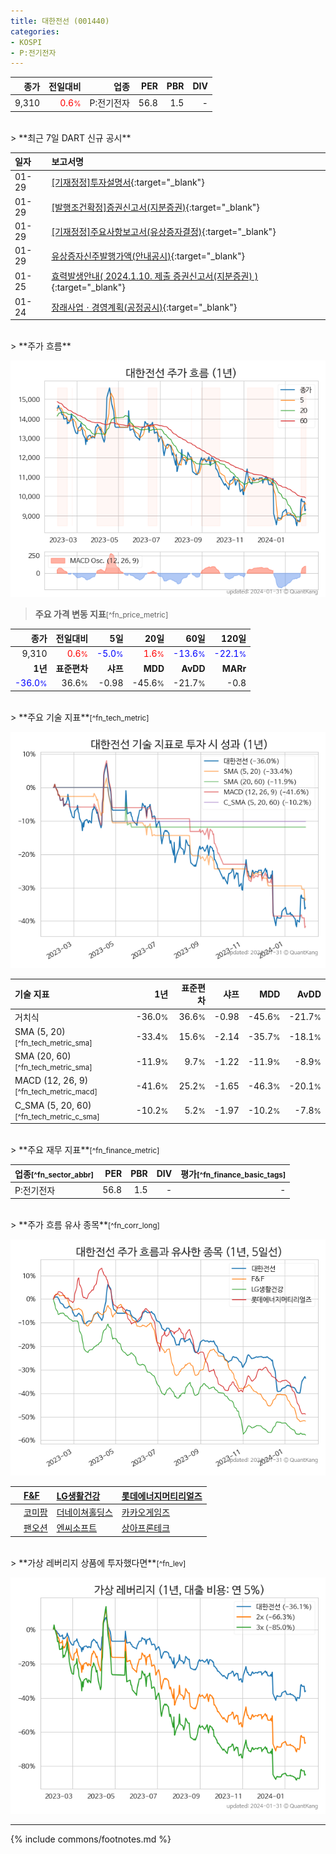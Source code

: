 ```yaml
---
title: 대한전선 (001440)
categories:
- KOSPI
- P:전기전자
---
```

| **종가** | **전일대비** | **업종** | **PER** | **PBR** | **DIV** |
| -------: | -----------: | -------: | ------: | ------: | ------: |
| 9,310 | <span style="color: red">0.6<small>%</small></span> | P:전기전자 | 56.8 | 1.5 | - |

<!-- more -->

<br>
> **최근 7일 DART 신규 공시**<a id="dart"></a>


| **일자** | **보고서명** |
| :--------- | :----------- |
| 01-29 | [[기재정정]투자설명서](https://dart.fss.or.kr/dsaf001/main.do?rcpNo=20240129000024){:target="_blank"} |
| 01-29 | [[발행조건확정]증권신고서(지분증권)](https://dart.fss.or.kr/dsaf001/main.do?rcpNo=20240129000022){:target="_blank"} |
| 01-29 | [[기재정정]주요사항보고서(유상증자결정)](https://dart.fss.or.kr/dsaf001/main.do?rcpNo=20240129000013){:target="_blank"} |
| 01-29 | [유상증자신주발행가액(안내공시)](https://dart.fss.or.kr/dsaf001/main.do?rcpNo=20240129800091){:target="_blank"} |
| 01-25 | [효력발생안내( 2024.1.10. 제출 증권신고서(지분증권) )](https://dart.fss.or.kr/dsaf001/main.do?rcpNo=20240110100005){:target="_blank"} |
| 01-24 | [장래사업ㆍ경영계획(공정공시)](https://dart.fss.or.kr/dsaf001/main.do?rcpNo=20240124800102){:target="_blank"} |

<br>
> **주가 흐름**<a id="price"></a>

![001440](/stock/images/001440.png)

> **주요 가격 변동 지표**<small>[^fn_price_metric]</small>

| **종가** | **전일대비** | **5일** | **20일** | **60일** | **120일** |
| -------: | -----------: | ------: | -------: | -------: | --------: |
| 9,310 | <span style="color: red">0.6<small>%</small></span> | <span style="color: blue">-5.0<small>%</small></span> | <span style="color: red">1.6<small>%</small></span> | <span style="color: blue">-13.6<small>%</small></span> | <span style="color: blue">-22.1<small>%</small></span> |
| **1년** | **표준편차** | **샤프** | **MDD** | **AvDD** | **MARr** |
| <span style="color: blue">-36.0<small>%</small></span> | 36.6<small>%</small> | -0.98 | -45.6<small>%</small> | -21.7<small>%</small> | -0.8 |

<br>
> **주요 기술 지표**<small>[^fn_tech_metric]</small>


![001440](/stock/images/001440_tech.png)

| **기술 지표** | **1년** | **표준편차** | **샤프** | **MDD** | **AvDD** |
| :------------ | ------: | -----------: | -------: | ------: | -------: |
| 거치식 | -36.0<small>%</small> | 36.6<small>%</small> | -0.98 | -45.6<small>%</small> | -21.7<small>%</small> |
| SMA (5, 20)<small>[^fn_tech_metric_sma]</small> | -33.4<small>%</small> | 15.6<small>%</small> | -2.14 | -35.7<small>%</small> | -18.1<small>%</small> |
| SMA (20, 60)<small>[^fn_tech_metric_sma]</small> | -11.9<small>%</small> | 9.7<small>%</small> | -1.22 | -11.9<small>%</small> | -8.9<small>%</small> |
| MACD (12, 26, 9)<small>[^fn_tech_metric_macd]</small> | -41.6<small>%</small> | 25.2<small>%</small> | -1.65 | -46.3<small>%</small> | -20.1<small>%</small> |
| C_SMA (5, 20, 60)<small>[^fn_tech_metric_c_sma]</small> | -10.2<small>%</small> | 5.2<small>%</small> | -1.97 | -10.2<small>%</small> | -7.8<small>%</small> |

<br>
> **주요 재무 지표**<small>[^fn_finance_metric]</small>

| **업종**<small>[^fn_sector_abbr]</small> | **PER** | **PBR** | **DIV** | **평가**<small>[^fn_finance_basic_tags]</small> |
| :--------------------------------------- | ------: | ------: | ------: | ----------------------------------------------: |
| P:전기전자 | 56.8 | 1.5 | - | - |

<br>
> **주가 흐름 유사 종목**<a id="corr"></a><small>[^fn_corr_long]</small>

![001440](/stock/images/001440_corr.png)

|    | [F&F](/383220/) | [LG생활건강](/051900/) | [롯데에너지머티리얼즈](/020150/) |
| :- | :------------------------------------- | :------------------------------------- | :--------------------------------------|
|    | [코미팜](/041960/) | [더네이쳐홀딩스](/298540/) | [카카오게임즈](/293490/) |
|    | [팬오션](/028670/) | [엔씨소프트](/036570/) | [상아프론테크](/089980/) |

<br>
> **가상 레버리지 상품에 투자했다면**<a id="2x"></a><small>[^fn_lev]</small>

![001440](/stock/images/001440_2x.png)

---
{% include commons/footnotes.md %}